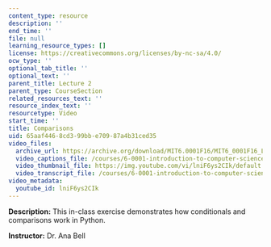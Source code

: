 ```yaml
---
content_type: resource
description: ''
end_time: ''
file: null
learning_resource_types: []
license: https://creativecommons.org/licenses/by-nc-sa/4.0/
ocw_type: ''
optional_tab_title: ''
optional_text: ''
parent_title: Lecture 2
parent_type: CourseSection
related_resources_text: ''
resource_index_text: ''
resourcetype: Video
start_time: ''
title: Comparisons
uid: 65aaf446-8cd3-99bb-e709-87a4b31ced35
video_files:
  archive_url: https://archive.org/download/MIT6.0001F16/MIT6_0001F16_Lecture_02_exercise_02_300k.mp4
  video_captions_file: /courses/6-0001-introduction-to-computer-science-and-programming-in-python-fall-2016/2a310ecfd4a153dabc1f55c0c9651357_lniF6ys2CIk.vtt
  video_thumbnail_file: https://img.youtube.com/vi/lniF6ys2CIk/default.jpg
  video_transcript_file: /courses/6-0001-introduction-to-computer-science-and-programming-in-python-fall-2016/ac677a6b04c164d2a7abb7adefa21838_lniF6ys2CIk.pdf
video_metadata:
  youtube_id: lniF6ys2CIk
---
```


**Description:** This in-class exercise demonstrates how conditionals and comparisons work in Python.

**Instructor:** Dr. Ana Bell

